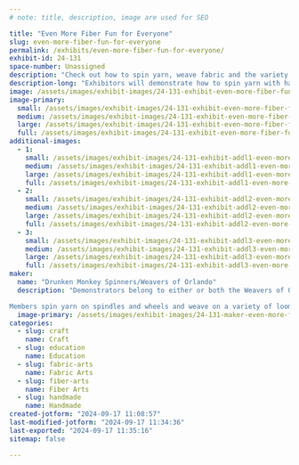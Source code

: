 ```yaml
---
# note: title, description, image are used for SEO

title: "Even More Fiber Fun for Everyone"
slug: even-more-fiber-fun-for-everyone
permalink: /exhibits/even-more-fiber-fun-for-everyone/
exhibit-id: 24-131
space-number: Unassigned
description: "Check out how to spin yarn, weave fabric and the variety of items that can be made with yarn!"
description-long: "Exhibitors will demonstrate how to spin yarn with hand spindles and wheels, weave fabric, knit/crochet with yarn, and other crafts that use yarn.  There will be many items to see/touch made from handspun yarn and/or woven fabric.  There will also be a simple free takeaway activity for children."
image: /assets/images/exhibit-images/24-131-exhibit-even-more-fiber-fun-for-everyone-weaving-on-triangle-loom-large.jpeg
image-primary: 
  small: /assets/images/exhibit-images/24-131-exhibit-even-more-fiber-fun-for-everyone-weaving-on-triangle-loom-small.jpeg
  medium: /assets/images/exhibit-images/24-131-exhibit-even-more-fiber-fun-for-everyone-weaving-on-triangle-loom-medium.jpeg
  large: /assets/images/exhibit-images/24-131-exhibit-even-more-fiber-fun-for-everyone-weaving-on-triangle-loom-large.jpeg
  full: /assets/images/exhibit-images/24-131-exhibit-even-more-fiber-fun-for-everyone-weaving-on-triangle-loom-full.jpeg
additional-images: 
  - 1:
    small: /assets/images/exhibit-images/24-131-exhibit-addl1-even-more-fiber-fun-for-everyone-day-8-at-drunken-monkey-spindle-small.jpg
    medium: /assets/images/exhibit-images/24-131-exhibit-addl1-even-more-fiber-fun-for-everyone-day-8-at-drunken-monkey-spindle-medium.jpg
    large: /assets/images/exhibit-images/24-131-exhibit-addl1-even-more-fiber-fun-for-everyone-day-8-at-drunken-monkey-spindle-large.jpg
    full: /assets/images/exhibit-images/24-131-exhibit-addl1-even-more-fiber-fun-for-everyone-day-8-at-drunken-monkey-spindle-full.jpg
  - 2:
    small: /assets/images/exhibit-images/24-131-exhibit-addl2-even-more-fiber-fun-for-everyone-me-holding-sparky-mf2019-small.jpeg
    medium: /assets/images/exhibit-images/24-131-exhibit-addl2-even-more-fiber-fun-for-everyone-me-holding-sparky-mf2019-medium.jpeg
    large: /assets/images/exhibit-images/24-131-exhibit-addl2-even-more-fiber-fun-for-everyone-me-holding-sparky-mf2019-large.jpeg
    full: /assets/images/exhibit-images/24-131-exhibit-addl2-even-more-fiber-fun-for-everyone-me-holding-sparky-mf2019-full.jpeg
  - 3:
    small: /assets/images/exhibit-images/24-131-exhibit-addl3-even-more-fiber-fun-for-everyone-stinky-models-rh-woven-scarf-cropped-small.jpg
    medium: /assets/images/exhibit-images/24-131-exhibit-addl3-even-more-fiber-fun-for-everyone-stinky-models-rh-woven-scarf-cropped-medium.jpg
    large: /assets/images/exhibit-images/24-131-exhibit-addl3-even-more-fiber-fun-for-everyone-stinky-models-rh-woven-scarf-cropped-large.jpg
    full: /assets/images/exhibit-images/24-131-exhibit-addl3-even-more-fiber-fun-for-everyone-stinky-models-rh-woven-scarf-cropped-full.jpg
maker: 
  name: "Drunken Monkey Spinners/Weavers of Orlando"
  description: "Demonstrators belong to either or both the Weavers of Orlando or the Drunken Monkey Spinning group.  WoO celebrated its 75th anniversary several years ago, and has regular meetings, classes for a variety of fiber crafts, and demonstrates at several events a year.  The Drunken Monkey Spinners meet once at month at the Drunken Monkey Coffee Shop.

Members spin yarn on spindles and wheels and weave on a variety of looms.  They produce many items such as woven towels, shawls, bags, socks, etc.  They do other fiber arts such as knit, crochet, kumihimo, macrame, beading, basketry, etc."
  image-primary: /assets/images/exhibit-images/24-131-maker-even-more-fiber-fun-for-everyone-dolls-do-kumihimo-and-weave-for-mf-medium.jpeg
categories: 
  - slug: craft
    name: Craft
  - slug: education
    name: Education
  - slug: fabric-arts
    name: Fabric Arts
  - slug: fiber-arts
    name: Fiber Arts
  - slug: handmade
    name: Handmade
created-jotform: "2024-09-17 11:08:57"
last-modified-jotform: "2024-09-17 11:34:36"
last-exported: "2024-09-17 11:35:16"
sitemap: false

---
```

